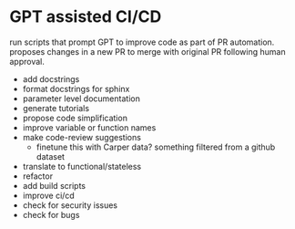 # GPT assisted CI/CD

run scripts that prompt GPT to improve code as part of PR automation. proposes changes in a new PR to merge with original PR following human approval.

* add docstrings
* format docstrings for sphinx
* parameter level documentation
* generate tutorials
* propose code simplification
* improve variable or function names
* make code-review suggestions
  * finetune this with Carper data? something filtered from a github dataset
* translate to functional/stateless
* refactor
* add build scripts
* improve ci/cd
* check for security issues
* check for bugs
